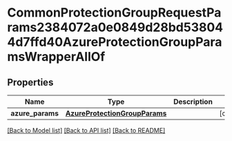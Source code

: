 # CommonProtectionGroupRequestParams2384072a0e0849d28bd538044d7ffd40AzureProtectionGroupParamsWrapperAllOf


## Properties
Name | Type | Description | Notes
------------ | ------------- | ------------- | -------------
**azure_params** | [**AzureProtectionGroupParams**](AzureProtectionGroupParams.md) |  | [optional] 

[[Back to Model list]](../README.md#documentation-for-models) [[Back to API list]](../README.md#documentation-for-api-endpoints) [[Back to README]](../README.md)


